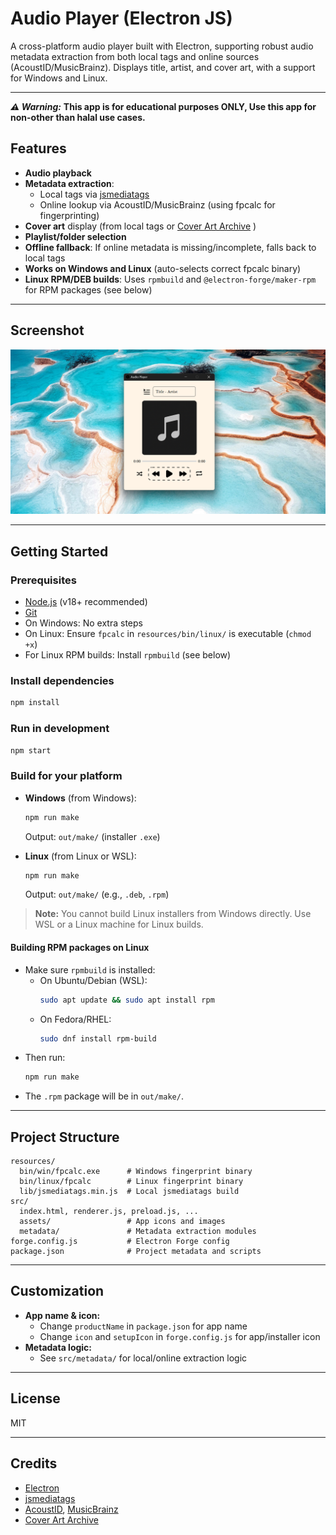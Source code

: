 # Audio Player (Electron JS)

A cross-platform audio player built with Electron, supporting robust audio metadata extraction from both local tags and online sources (AcoustID/MusicBrainz). Displays title, artist, and cover art, with a support for Windows and Linux.

---

  ***⚠️ Warning:*** **This app is for educational purposes ONLY, Use this app for non-other than halal use cases.**

## Features

- **Audio playback**
- **Metadata extraction**:
  - Local tags via [jsmediatags](https://github.com/aadsm/jsmediatags)
  - Online lookup via AcoustID/MusicBrainz (using fpcalc for fingerprinting)
- **Cover art** display (from local tags or [Cover Art Archive](https://coverartarchive.org/) )
- **Playlist/folder selection**
- **Offline fallback**: If online metadata is missing/incomplete, falls back to local tags
- **Works on Windows and Linux** (auto-selects correct fpcalc binary)
- **Linux RPM/DEB builds**: Uses `rpmbuild` and `@electron-forge/maker-rpm` for RPM packages (see below)

---

## Screenshot

![Audio Player Screenshot](src/assets/screenshot.png)

---

## Getting Started

### Prerequisites

- [Node.js](https://nodejs.org/) (v18+ recommended)
- [Git](https://git-scm.com/)
- On Windows: No extra steps
- On Linux: Ensure `fpcalc` in `resources/bin/linux/` is executable (`chmod +x`)
- For Linux RPM builds: Install `rpmbuild` (see below)

### Install dependencies

```sh
npm install
```

### Run in development

```sh
npm start
```

### Build for your platform

- **Windows** (from Windows):

  ```sh
  npm run make
  ```

  Output: `out/make/` (installer `.exe`)

- **Linux** (from Linux or WSL):
  ```sh
  npm run make
  ```
  Output: `out/make/` (e.g., `.deb`, `.rpm`)

> **Note:** You cannot build Linux installers from Windows directly. Use WSL or a Linux machine for Linux builds.

#### Building RPM packages on Linux

- Make sure `rpmbuild` is installed:
  - On Ubuntu/Debian (WSL):
    ```sh
    sudo apt update && sudo apt install rpm
    ```
  - On Fedora/RHEL:
    ```sh
    sudo dnf install rpm-build
    ```
- Then run:
  ```sh
  npm run make
  ```
- The `.rpm` package will be in `out/make/`.

---

## Project Structure

```
resources/
  bin/win/fpcalc.exe      # Windows fingerprint binary
  bin/linux/fpcalc        # Linux fingerprint binary
  lib/jsmediatags.min.js  # Local jsmediatags build
src/
  index.html, renderer.js, preload.js, ...
  assets/                 # App icons and images
  metadata/               # Metadata extraction modules
forge.config.js           # Electron Forge config
package.json              # Project metadata and scripts
```

---

## Customization

- **App name & icon:**
  - Change `productName` in `package.json` for app name
  - Change `icon` and `setupIcon` in `forge.config.js` for app/installer icon
- **Metadata logic:**
  - See `src/metadata/` for local/online extraction logic

---

## License

MIT

---

## Credits

- [Electron](https://electronjs.org/)
- [jsmediatags](https://github.com/aadsm/jsmediatags)
- [AcoustID](https://acoustid.org/), [MusicBrainz](https://musicbrainz.org/)
- [Cover Art Archive](https://coverartarchive.org/)
